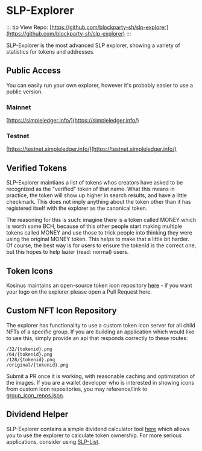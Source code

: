 # SLP-Explorer

::: tip View Repo:
[https://github.com/blockparty-sh/slp-explorer](https://github.com/blockparty-sh/slp-explorer)
:::

SLP-Explorer is the most advanced SLP explorer, showing a variety of statistics for tokens and addresses.

## Public Access

You can easily run your own explorer, however it's probably easier to use a public version.

### Mainnet

[https://simpleledger.info/](https://simpleledger.info/)

### Testnet

[https://testnet.simpleledger.info/](https://testnet.simpleledger.info/)

## Verified Tokens

SLP-Explorer maintians a list of tokens whos creators have asked to be recognized as the "verified" token of that name. What this means in practice, the token will show up higher in search results, and have a little checkmark. This does not imply anything about the token other than it has registered itself with the explorer as the canonical token.

The reasoning for this is such: imagine there is a token called MONEY which is worth some BCH, because of this other people start making multiple tokens called MONEY and use those to trick people into thinking they were using the original MONEY token. This helps to make that a little bit harder. Of course, the best way is for users to ensure the tokenId is the correct one, but this hopes to help lazier (read: normal) users.

## Token Icons

Kosinus maintains an open-source token icon repository [here](https://github.com/kosinusbch/slp-token-icons) - if you want your logo on the explorer please open a Pull Request here.

## Custom NFT Icon Repository

The explorer has functionality to use a custom token icon server for all child NFTs of a specific group. If you are building an application which would like to use this, simply provide an api that responds correctly to these routes:

```
/32/{tokenid}.png
/64/{tokenid}.png
/128/{tokenid}.png
/original/{tokenid}.png
```

Submit a PR once it is working, with reasonable caching and optimization of the images. If you are a wallet developer who is interested in showing icons from custom icon repositories, you may reference/link to [group_icon_repos.json](https://simpleledger.info/group_icon_repos.json).

## Dividend Helper

SLP-Explorer contains a simple dividend calculator tool [here](https://simpleledger.info/#dividend) which allows you to use the explorer to calculate token ownership. For more serious applications, consider using [SLP-List](/packages/slp-list).

